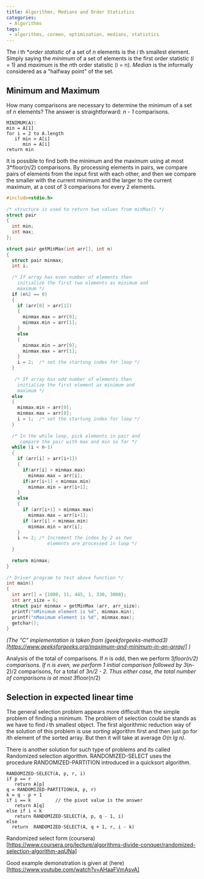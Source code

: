 ```yaml
---
title: Algorithms, Medians and Order Statistics
categories:
 - Algorithms
tags:
 - algorithms, cormen, optimization, medians, statistics
---
```


The *i* th **order statistic* of a set of *n* elements is the *i* th smallest element. Simply saying the *minimum* of a set of elements is the first order statistic (i = 1) and *maximum* is the *n*th order statistic (i = n). *Median* is the informally considered as a "halfway point" of the set.

## Minimum and Maximum

How many comparisons are necessary to determine the minimum of a set of *n* elements? The answer is straightforward: *n - 1* comparisons.

```
MINIMUM(A):
min = A[1]
for i = 2 to A.length
   if min > A[i]
      min = A[i]
return min
```

It is possible to find both the minimum and the maximum using at most 3*floor(n/2) comparisons. By processing elements in pairs, we compare pairs of elements from the input first with each other, and then we compare the smaller with the current minimum and the larger to the current maximum, at a cost of 3 comparisons for every 2 elements.

```C
#include<stdio.h>
 
/* structure is used to return two values from minMax() */
struct pair 
{
  int min;
  int max;
};  
 
struct pair getMinMax(int arr[], int n)
{
  struct pair minmax;     
  int i;  
 
  /* If array has even number of elements then 
    initialize the first two elements as minimum and 
    maximum */
  if (n%2 == 0)
  {         
    if (arr[0] > arr[1])     
    {
      minmax.max = arr[0];
      minmax.min = arr[1];
    }  
    else
    {
      minmax.min = arr[0];
      minmax.max = arr[1];
    }
    i = 2;  /* set the startung index for loop */
  }  
 
   /* If array has odd number of elements then 
    initialize the first element as minimum and 
    maximum */
  else
  {
    minmax.min = arr[0];
    minmax.max = arr[0];
    i = 1;  /* set the startung index for loop */
  }
   
  /* In the while loop, pick elements in pair and 
     compare the pair with max and min so far */   
  while (i < n-1)  
  {          
    if (arr[i] > arr[i+1])          
    {
      if(arr[i] > minmax.max)        
        minmax.max = arr[i];
      if(arr[i+1] < minmax.min)          
        minmax.min = arr[i+1];        
    } 
    else        
    {
      if (arr[i+1] > minmax.max)        
        minmax.max = arr[i+1];
      if (arr[i] < minmax.min)          
        minmax.min = arr[i];        
    }        
    i += 2; /* Increment the index by 2 as two 
               elements are processed in loop */
  }            
 
  return minmax;
}    
 
/* Driver program to test above function */
int main()
{
  int arr[] = {1000, 11, 445, 1, 330, 3000};
  int arr_size = 6;
  struct pair minmax = getMinMax (arr, arr_size);
  printf("nMinimum element is %d", minmax.min);
  printf("nMaximum element is %d", minmax.max);
  getchar();
}
```

*(The "C" implementation is taken from (geekforgeeks-method3)[https://www.geeksforgeeks.org/maximum-and-minimum-in-an-array/] )*

Analysis of the total of comparisons. If *n* is odd, then we perform 3*floor(n/2) comparisons. If *n* is even, we perform 1 initial comparison followed by 3*(n-2)/2 comparisons, for a total of 3*n/2 - 2. Thus either case, the total number of comparisons is at most 3*floor(n/2)


## Selection in expected linear time

The general selection problem appears more difficult than the simple problem of finding a minimum. The problem of selection could be stands as we have to find *i* th smallest object. The first algorithmic reduction way of the solution of this problem is  use *sorting* algorithm first and then just go for *i*th element of the sorted array. But then it will take at average *O(n lg n)*.

There is another solution for such type of problems and its called Randomized selection algorithm. RANDOMIZED-SELECT uses the procedure RANDOMIZED-PARTITION introduced in a quicksort algorithm. 

```
RANDOMIZED-SELECT(A, p, r, i)
if p == r
   return A[p]
q = RANDOMIZED-PARTITION(A, p, r)
k = q - p + 1
if i == k         // the pivot value is the answer
   return A[q]
else if i < k
   return RANDOMIZED-SELECT(A, p, q - 1, i)
else
  return  RANDOMIZED-SELECT(A, q + 1, r, i - k)
```



Randomized select form (coursera)[https://www.coursera.org/lecture/algorithms-divide-conquer/randomized-selection-algorithm-aqUNa]

Good example demonstration is given at (here)[https://www.youtube.com/watch?v=AHaaFVmAsvA]




